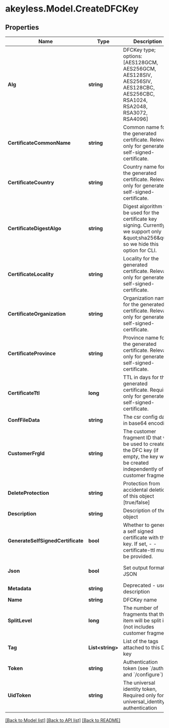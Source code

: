 # akeyless.Model.CreateDFCKey

## Properties

Name | Type | Description | Notes
------------ | ------------- | ------------- | -------------
**Alg** | **string** | DFCKey type; options: [AES128GCM, AES256GCM, AES128SIV, AES256SIV, AES128CBC, AES256CBC, RSA1024, RSA2048, RSA3072, RSA4096] | 
**CertificateCommonName** | **string** | Common name for the generated certificate. Relevant only for generate-self-signed-certificate. | [optional] 
**CertificateCountry** | **string** | Country name for the generated certificate. Relevant only for generate-self-signed-certificate. | [optional] 
**CertificateDigestAlgo** | **string** | Digest algorithm to be used for the certificate key signing. Currently, we support only \&quot;sha256\&quot; so we hide this option for CLI. | [optional] 
**CertificateLocality** | **string** | Locality for the generated certificate. Relevant only for generate-self-signed-certificate. | [optional] 
**CertificateOrganization** | **string** | Organization name for the generated certificate. Relevant only for generate-self-signed-certificate. | [optional] 
**CertificateProvince** | **string** | Province name for the generated certificate. Relevant only for generate-self-signed-certificate. | [optional] 
**CertificateTtl** | **long** | TTL in days for the generated certificate. Required only for generate-self-signed-certificate. | [optional] 
**ConfFileData** | **string** | The csr config data in base64 encoding | [optional] 
**CustomerFrgId** | **string** | The customer fragment ID that will be used to create the DFC key (if empty, the key will be created independently of a customer fragment) | [optional] 
**DeleteProtection** | **string** | Protection from accidental deletion of this object [true/false] | [optional] 
**Description** | **string** | Description of the object | [optional] 
**GenerateSelfSignedCertificate** | **bool** | Whether to generate a self signed certificate with the key. If set, - -certificate-ttl must be provided. | [optional] 
**Json** | **bool** | Set output format to JSON | [optional] [default to false]
**Metadata** | **string** | Deprecated - use description | [optional] 
**Name** | **string** | DFCKey name | 
**SplitLevel** | **long** | The number of fragments that the item will be split into (not includes customer fragment) | [optional] [default to 3]
**Tag** | **List&lt;string&gt;** | List of the tags attached to this DFC key | [optional] 
**Token** | **string** | Authentication token (see &#x60;/auth&#x60; and &#x60;/configure&#x60;) | [optional] 
**UidToken** | **string** | The universal identity token, Required only for universal_identity authentication | [optional] 

[[Back to Model list]](../README.md#documentation-for-models) [[Back to API list]](../README.md#documentation-for-api-endpoints) [[Back to README]](../README.md)


